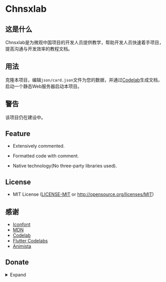 # Chnsxlab

## 这是什么

Chnsxlab是为微观中国项目的开发人员提供教学，帮助开发人员快速着手项目，提高沟通与开发效率的教程文档。

## 用法

克隆本项目，编辑`json/card.json`文件为您的数据，并通过[Codelab](https://github.com/googlecodelabs/tools)生成文档，启动一个静态Web服务器启动本项目。

## 警告

该项目仍在建设中。

## Feature

* Extensively commented.

* Formatted code with comment.

* Native technology(No three-party libraries used).

## License

* MIT License ([LICENSE-MIT](https://github.com/Iceberry-qdd/Courselab/LICENSE) or http://opensource.org/licenses/MIT)

## 感谢
* [Iconfont](https://www.iconfont.cn/)
* [MDN](https://developer.mozilla.org/)
* [Codelab](https://github.com/googlecodelabs/tools)
* [Flutter Codelabs](https://codelabs.developers.google.com/?product=flutter)
* [Animista](https://animista.net/)

## Donate

<details>
<summary markdown="span">Expand</summary>

<img src="donate.png" alt="qrcode" style="zoom:50%;" />

</details>